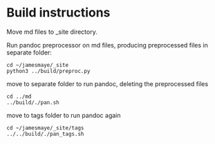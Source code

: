 # Build instructions


Move md files to _site directory.

Run pandoc preprocessor on md files, producing preprocessed files in separate folder:

    cd ~/jamesmaye/_site
    python3 ../build/preproc.py

move to separate folder to run pandoc, deleting the preprocessed files

    cd ../md
    ../build/./pan.sh

move to tags folder to run pandoc again

    cd ~/jamesmaye/_site/tags
    ../../build/./pan_tags.sh
